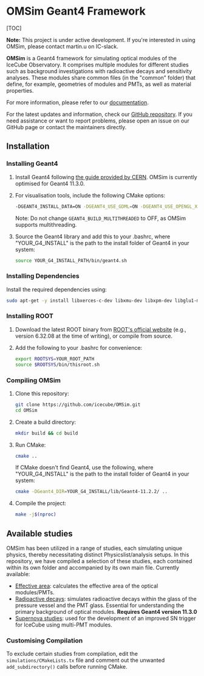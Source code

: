 #  OMSim Geant4 Framework
[TOC]

**Note:** This project is under active development. If you're interested in using OMSim, please contact martin.u on IC-slack.

**OMSim** is a Geant4 framework for simulating optical modules of the IceCube Observatory. It comprises multiple modules for different studies such as background investigations with radioactive decays and sensitivity analyses. These modules share common files (in the "common" folder) that define, for example, geometries of modules and PMTs, as well as material properties.

For more information, please refer to our [documentation](https://icecube.github.io/OMSim/).

For the latest updates and information, check our [GitHub repository](https://github.com/icecube/OMSim). If you need assistance or want to report problems, please open an issue on our GitHub page or contact the maintainers directly.

## Installation

### Installing Geant4

1. Install Geant4 following [the guide provided by CERN](https://geant4-userdoc.web.cern.ch/UsersGuides/InstallationGuide/html/installguide.html). OMSim is currently optimised for Geant4 11.3.0.

2. For visualisation tools, include the following CMake options:

   ```bash
   -DGEANT4_INSTALL_DATA=ON -DGEANT4_USE_GDML=ON -DGEANT4_USE_OPENGL_X11=ON -DGEANT4_USE_QT=ON -DGEANT4_USE_RAYTRACER_X11=ON -DGEANT4_USE_XM=ON
   ``` 

   Note: Do not change `GEANT4_BUILD_MULTITHREADED` to OFF, as OMSim supports multithreading.

3. Source the Geant4 library and add this to your .bashrc, where "YOUR_G4_INSTALL" is the path to the install folder of Geant4 in your system:
   ```bash
   source YOUR_G4_INSTALL_PATH/bin/geant4.sh
   ``` 

### Installing Dependencies

Install the required dependencies using:

```bash
sudo apt-get -y install libxerces-c-dev libxmu-dev libxpm-dev libglu1-mesa-dev qtbase5-dev libmotif-dev libargtable2-0 libboost-all-dev libqt53dextras5 libfmt-dev libspdlog-dev
``` 

### Installing ROOT

1. Download the latest ROOT binary from [ROOT's official website](https://root.cern/releases/) (e.g., version 6.32.08 at the time of writing), or compile from source.

2. Add the following to your .bashrc for convenience:
   ```bash
   export ROOTSYS=YOUR_ROOT_PATH
   source $ROOTSYS/bin/thisroot.sh
   ``` 

### Compiling OMSim


1. Clone this repository:
   ```bash
   git clone https://github.com/icecube/OMSim.git
   cd OMSim
   ```

2. Create a build directory:
   ```bash
   mkdir build && cd build
   ```

3. Run CMake:
   ```bash
   cmake ..
   ```
   If CMake doesn't find Geant4, use the following, where "YOUR_G4_INSTALL" is the path to the install folder of Geant4 in your system:
   ```bash
   cmake -DGeant4_DIR=YOUR_G4_INSTALL/lib/Geant4-11.2.2/ ..
   ```

4. Compile the project:
   ```bash
   make -j$(nproc)
   ```

## Available studies

OMSim has been utilized in a range of studies, each simulating unique physics, thereby necessitating distinct Physicslist/analysis setups. In this repository, we have compiled a selection of these studies, each contained within its own folder and accompanied by its own main file. Currently available:

- [Effective area](https://icecube.github.io/OMSim/md_2_effective_area.html): calculates the effective area of the optical modules/PMTs.
- [Radioactive decays](https://icecube.github.io/OMSim/md_3_radioactive_decays.html): simulates radioactive decays within the glass of the pressure vessel and the PMT glass. Essential for understanding the primary background of optical modules. **Requires Geant4 version 11.3.0**
- [Supernova studies](https://icecube.github.io/OMSim/md_4__s_n.html): used for the development of an improved SN trigger for IceCube using multi-PMT modules.

### Customising Compilation
To exclude certain studies from compilation, edit the `simulations/CMakeLists.tx` file and comment out the unwanted `add_subdirectory()` calls before running CMake.



